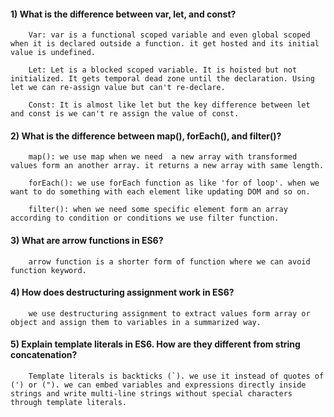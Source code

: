 
#### 1) What is the difference between var, let, and const?

        Var: var is a functional scoped variable and even global scoped when it is declared outside a function. it get hosted and its initial value is undefined.

        Let: Let is a blocked scoped variable. It is hoisted but not initialized. It gets temporal dead zone until the declaration. Using let we can re-assign value but can't re-declare.

        Const: It is almost like let but the key difference between let and const is we can't re assign the value of const.

#### 2) What is the difference between map(), forEach(), and filter()? 

        map(): we use map when we need  a new array with transformed values form an another array. it returns a new array with same length. 

        forEach(): we use forEach function as like 'for of loop'. when we want to do something with each element like updating DOM and so on.

        filter(): when we need some specific element form an array according to condition or conditions we use filter function.

#### 3) What are arrow functions in ES6?

        arrow function is a shorter form of function where we can avoid function keyword.

#### 4) How does destructuring assignment work in ES6?
        we use destructuring assignment to extract values form array or object and assign them to variables in a summarized way.

#### 5) Explain template literals in ES6. How are they different from string concatenation?

        Template literals is backticks (`). we use it instead of quotes of (') or ("). we can embed variables and expressions directly inside strings and write multi-line strings without special characters through template literals.
